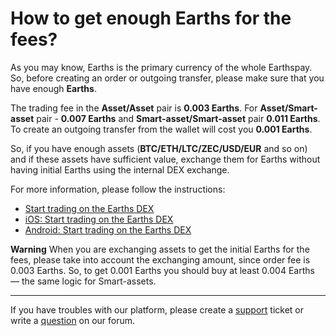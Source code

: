 # How to get enough Earths for the fees?

As you may know, Earths is the primary currency of the whole Earthspay. So, before creating an order or outgoing transfer, please make sure that you have enough **Earths**.

The trading fee in the **Asset/Asset** pair is **0.003 Earths**. For **Asset/Smart-asset** pair - **0.007 Earths** and **Smart-asset/Smart-asset** pair **0.011 Earths**.
To create an outgoing transfer from the wallet will cost you **0.001 Earths**.

So, if you have enough assets (**BTC/ETH/LTC/ZEC/USD/EUR** and so on) and if these assets have sufficient value, exchange them for Earths without having initial Earths using the internal DEX exchange.

For more information, please follow the instructions:

* [Start trading on the Earths DEX](/earths-client/earths-dex/start-trading-on-the-earths-dex.md)
* [iOS: Start trading on the Earths DEX](/earths-client/mobile-apps/iOS/earths-dex/start-trading-on-the-earths-dex.md)
* [Android: Start trading on the Earths DEX](/earths-client/mobile-apps/android/earths-dex/start-trading-on-the-earths-dex.md)

**Warning** When you are exchanging assets to get the initial Earths for the fees, please take into account the exchanging amount, since order fee is 0.003 Earths. So, to get 0.001 Earths you should buy at least 0.004 Earths — the same logic for Smart-assets.

___

If you have troubles with our platform, please create a [support](https://support.earths.ga/) ticket or write a [question](https://forum.earths.ga/) on our forum.
